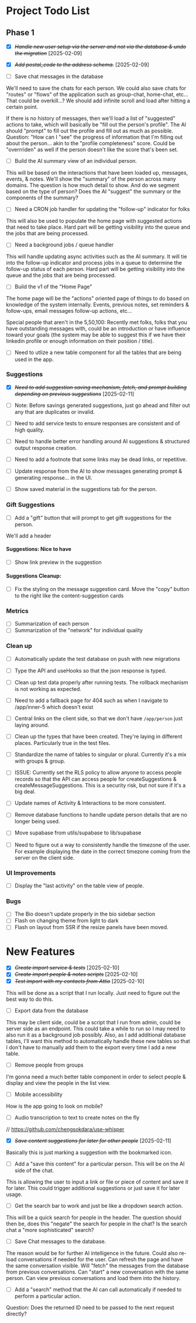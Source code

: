 # Project Todo List

## Phase 1

- [x] ~~_Handle new user setup via the server and not via the database & undo the migration_~~ [2025-02-09]
- [x] ~~_Add postal_code to the address schema._~~ [2025-02-09]

- [ ] Save chat messages in the database

We'll need to save the chats for each person. We could also save chats for "routes" or "flows" of the application such as group-chat, home-chat, etc... That could be overkill...? We should add infinite scroll and load after hitting a certain point.

If there is no history of messages, then we'll load a list of "suggested" actions to take, which will basically be "fill out the person's profile". The AI should "prompt" to fill out the profile and fill out as much as possible.
Question: "How can I "see" the progress of information that I'm filling out about the person... akin to the "profile completeness" score. Could be "overrriden" as well if the person doesn't like the score that's been set.

- [ ] Build the AI summary view of an individual person.

This will be based on the interactions that have been loaded up, messages, events, & notes. We'll show the "summary" of the person across many domains. The question is how much detail to show. And do we segment based on the type of person? Does the AI "suggest" the summary or the components of the summary?

- [ ] Need a CRON job handler for updating the "follow-up" indicator for folks

This will also be used to populate the home page with suggested actions that need to take place.
Hard part will be getting visibility into the queue and the jobs that are being processed.

- [ ] Need a background jobs / queue handler

This will handle updating async activities such as the AI summary. It will tie into the follow-up indicator and process jobs in a queue to determine the follow-up status of each person. Hard part will be getting visibility into the queue and the jobs that are being processed.

- [ ] Build the v1 of the "Home Page"

The home page will be the "actions" oriented page of things to do based on knowledge of the system internally. Events, previous notes, set reminders & follow-ups, email messages follow-up actions, etc...

Special people that aren't in the 5,50,100: Recently met folks, folks that you have outstanding messages with, could be an introduction or have influence toward your goals (the system may be able to suggest this if we have their linkedin profile or enough information on their position / title).

- [ ] Need to utlize a new table component for all the tables that are being used in the app.

### Suggestions

- [x] ~~_Need to add suggestion saving mechanism, fetch, and prompt building depending on previous suggestions_~~ [2025-02-11]

- [ ] Note: Before savings generated suggestions, just go ahead and filter out any that are duplicates or invalid.

- [ ] Need to add service tests to ensure responses are consistent and of high quality.
- [ ] Need to handle better error handling around AI suggestions & structured output response creation.
- [ ] Need to add a footnote that some links may be dead links, or repetitive.

- [ ] Update response from the AI to show messages generating prompt & generating response... in the UI.
- [ ] Show saved material in the suggestions tab for the person.

### Gift Suggestions

- [ ] Add a "gift" button that will prompt to get gift suggestions for the person.

We'll add a header

#### Suggestions: Nice to have

- [ ] Show link preview in the suggestion

#### Suggestions Cleanup:

- [ ] Fix the styling on the message suggestion card. Move the "copy" button to the right like the content-suggestion cards

### Metrics

- [ ] Summarization of each person
- [ ] Summarization of the "network" for individual quality

### Clean up

- [ ] Automatically update the test database on push with new migrations
- [ ] Type the API and useHooks so that the json response is typed.
- [ ] Clean up test data properly after running tests. The rollback mechanism is not working as expected.
- [ ] Need to add a fallback page for 404 such as when I navigate to /app/inner-5 which doesn't exist
- [ ] Central links on the client side, so that we don't have `/app/person` just laying around.
- [ ] Clean up the types that have been created. They're laying in different places. Particularly true in the test files.
- [ ] Standardize the name of tables to singular or plural. Currently it's a mix with groups & group.
- [ ] ISSUE: Currently set the RLS policy to allow anyone to access people records so that the API can access people for createSuggestions & createMessageSuggestions. This is a security risk, but not sure if it's a big deal.
- [ ] Update names of Activity & Interactions to be more consistent.
- [ ] Remove database functions to handle update person details that are no longer being used.
- [ ] Move supabase from utils/supabase to lib/supabase

- [ ] Need to figure out a way to consistently handle the timezone of the user. For example displaying the date in the correct timezone coming from the server on the client side.

### UI Improvements

- [ ] Display the "last activity" on the table view of people.

### Bugs

- [ ] The Bio doesn't update properly in the bio sidebar section
- [ ] Flash on changing theme from light to dark
- [ ] Flash on layout from SSR if the resize panels have been moved.

# New Features

- [x] ~~_Create import service & tests_~~ [2025-02-10]
- [x] ~~_Create import people & notes scripts_~~ [2025-02-10]
- [x] ~~_Test import with my contacts from Attio_~~ [2025-02-10]

This will be done as a script that I run locally. Just need to figure out the best way to do this.

- [ ] Export data from the database

This may be client side, could be a script that I run from admin, could be server side as an endpoint. This could take a while to run so I may need to also run it as a background job possibly. Also, as I add additional database tables, I'll want this method to automatically handle these new tables so that I don't have to manually add them to the export every time I add a new table.

- [ ] Remove people from groups

I'm gonna need a much better table component in order to select people & display and view the people in the list view.

- [ ] Mobile accessibility

How is the app going to look on mobile?

- [ ] Audio transcription to text to create notes on the fly

// https://github.com/chengsokdara/use-whisper

- [x] ~~_Save content suggestions for later for other people_~~ [2025-02-11]

Basically this is just marking a suggestion with the bookmarked icon.

- [ ] Add a "save this content" for a particular person. This will be on the AI side of the chat.

This is allowing the user to input a link or file or piece of content and save it for later. This could trigger additional suggestions or just save it for later usage.

- [ ] Get the search bar to work and just be like a dropdown search action.

This will be a quick search for people in the header. The question should then be, does this "negate" the search for people in the chat? Is the search chat a "more sophisticated" search?

- [ ] Save Chat messages to the database.

The reason would be for further AI intelligence in the future. Could also re-load conversations if needed for the user. Can refresh the page and have the same conversation visible. Will "fetch" the messages from the database from previous conversations. Can "start" a new conversation with the same person. Can view previous conversations and load them into the history.

- [ ] Add a "search" method that the AI can call automatically if needed to perform a particular action.

Question: Does the returned ID need to be passed to the next request directly?
